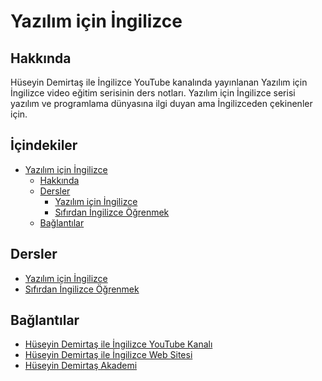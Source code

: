# Yazılım için İngilizce

## Hakkında
Hüseyin Demirtaş ile İngilizce YouTube kanalında yayınlanan Yazılım için İngilizce video eğitim serisinin ders notları.
Yazılım için İngilizce serisi yazılım ve programlama dünyasına ilgi duyan ama İngilizceden çekinenler için. 

## İçindekiler
- [Yazılım için İngilizce](#yaz%C4%B1l%C4%B1m-i%C3%A7in-i%CC%87ngilizce)
  * [Hakkında](#hakkında)
  * [Dersler](#dersler)
      + [Yazılım için İngilizce](https://www.youtube.com/watch?v=X4llR_glNDw&list=PLi35DK8T_m03s9wX8YiW2T-SPq8Axj9SE&index=1)
      + [Sıfırdan İngilizce Öğrenmek](https://huseyindemirtas.net/ingilizce-ogrenmeye-nereden-baslamak-gerekir/)
  * [Bağlantılar](#bağlantılar)

## Dersler
+ [Yazılım için İngilizce](https://www.youtube.com/watch?v=X4llR_glNDw)
+ [Sıfırdan İngilizce Öğrenmek](https://huseyindemirtas.net/ingilizce-ogrenmeye-nereden-baslamak-gerekir/)


## Bağlantılar
- [Hüseyin Demirtaş ile İngilizce YouTube Kanalı](https://www.youtube.com/channel/UCR2SgFrRdoRrOxCAG-AYuxA)
- [Hüseyin Demirtaş ile İngilizce Web Sitesi](https://huseyindemirtas.net/)
- [Hüseyin Demirtaş Akademi](https://huseyindemirtas.com/)
